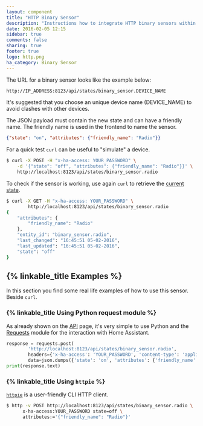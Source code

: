```yaml
---
layout: component
title: "HTTP Binary Sensor"
description: "Instructions how to integrate HTTP binary sensors within Home Assistant."
date: 2016-02-05 12:15
sidebar: true
comments: false
sharing: true
footer: true
logo: http.png
ha_category: Binary Sensor
---
```


The URL for a binary sensor looks like the example below:

```bash
http://IP_ADDRESS:8123/api/states/binary_sensor.DEVICE_NAME
```

<p class='note'>
It's suggested that you choose an unique device name (DEVICE_NAME) to avoid clashes with other devices.
</p>

The JSON payload must contain the new state and can have a friendly name. The friendly name is used in the frontend to name the sensor.

```json
{"state": "on", "attributes": {"friendly_name": "Radio"}}
```

For a quick test `curl` can be useful to "simulate" a device.

```bash
$ curl -X POST -H "x-ha-access: YOUR_PASSWORD" \
    -d '{"state": "off", "attributes": {"friendly_name": "Radio"}}' \
    http://localhost:8123/api/states/binary_sensor.radio
```

To check if the sensor is working, use again `curl` to retrieve the [current state](/developers/rest_api/#get-apistatesltentity_id).

```bash
$ curl -X GET -H "x-ha-access: YOUR_PASSWORD" \
        http://localhost:8123/api/states/binary_sensor.radio
{
    "attributes": {
        "friendly_name": "Radio"
    },
    "entity_id": "binary_sensor.radio",
    "last_changed": "16:45:51 05-02-2016",
    "last_updated": "16:45:51 05-02-2016",
    "state": "off"
}
```

## {% linkable_title Examples %}

In this section you find some real life examples of how to use this sensor. Beside `curl`.

### {% linkable_title Using Python request module %}

As already shown on the [API](/developers/rest_api/) page, it's very simple to use Python and the [Requests](http://docs.python-requests.org/en/latest/) module for the interaction with Home Assistant.

```python
response = requests.post(
        'http://localhost:8123/api/states/binary_sensor.radio',
        headers={'x-ha-access': 'YOUR_PASSWORD', 'content-type': 'application/json'},
        data=json.dumps({'state': 'on', 'attributes': {'friendly_name': 'Radio'}}))
print(response.text)
```

### {% linkable_title Using `httpie` %}

[`httpie`](https://github.com/jkbrzt/httpie) is a user-friendly CLI HTTP client.

```bash
$ http -v POST http://localhost:8123/api/states/binary_sensor.radio \
      x-ha-access:YOUR_PASSWORD state=off \
      attributes:='{"friendly_name": "Radio"}'
```
